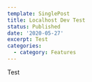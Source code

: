 ```yaml
---
template: SinglePost
title: Localhost Dev Test
status: Published
date: '2020-05-27'
excerpt: Test
categories:	
  - category: Features
---
```

Test

